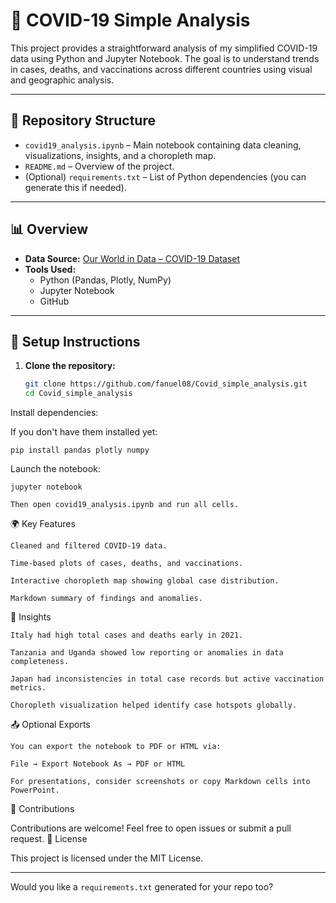 # 🦠 COVID-19 Simple Analysis

This project provides a straightforward analysis of my simplified COVID-19 data using Python and Jupyter Notebook. The goal is to understand trends in cases, deaths, and vaccinations across different countries using visual and geographic analysis.

---

## 📁 Repository Structure

- `covid19_analysis.ipynb` – Main notebook containing data cleaning, visualizations, insights, and a choropleth map.
- `README.md` – Overview of the project.
- (Optional) `requirements.txt` – List of Python dependencies (you can generate this if needed).

---

## 📊 Overview

- **Data Source:** [Our World in Data – COVID-19 Dataset](https://ourworldindata.org/coronavirus)
- **Tools Used:**
  - Python (Pandas, Plotly, NumPy)
  - Jupyter Notebook
  - GitHub

---

## 🔧 Setup Instructions

1. **Clone the repository:**

   ```bash
   git clone https://github.com/fanuel08/Covid_simple_analysis.git
   cd Covid_simple_analysis
Install dependencies:

   If you don't have them installed yet:

    pip install pandas plotly numpy

   Launch the notebook:

    jupyter notebook

    Then open covid19_analysis.ipynb and run all cells.

🌍 Key Features

    Cleaned and filtered COVID-19 data.

    Time-based plots of cases, deaths, and vaccinations.

    Interactive choropleth map showing global case distribution.

    Markdown summary of findings and anomalies.

🧠 Insights

    Italy had high total cases and deaths early in 2021.

    Tanzania and Uganda showed low reporting or anomalies in data completeness.

    Japan had inconsistencies in total case records but active vaccination metrics.

    Choropleth visualization helped identify case hotspots globally.

📤 Optional Exports

    You can export the notebook to PDF or HTML via:

    File → Export Notebook As → PDF or HTML

    For presentations, consider screenshots or copy Markdown cells into PowerPoint.

🙌 Contributions

Contributions are welcome! Feel free to open issues or submit a pull request.
📄 License

This project is licensed under the MIT License.


---

Would you like a `requirements.txt` generated for your repo too?

